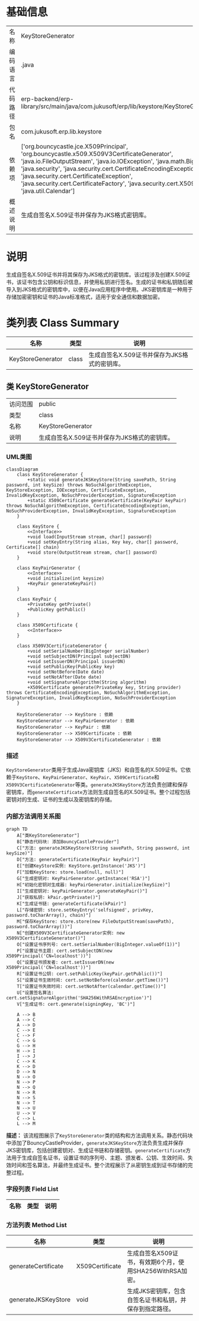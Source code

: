 # 基础信息

|      |      |
|------|------|
| 名称 | KeyStoreGenerator |
| 编码语言 | .java |
| 代码路径 | erp-backend/erp-library/src/main/java/com.jukusoft/erp/lib/keystore/KeyStoreGenerator.java |
| 包名 | com.jukusoft.erp.lib.keystore |
| 依赖项 | ['org.bouncycastle.jce.X509Principal', 'org.bouncycastle.x509.X509V3CertificateGenerator', 'java.io.FileOutputStream', 'java.io.IOException', 'java.math.BigInteger', 'java.security', 'java.security.cert.CertificateEncodingException', 'java.security.cert.CertificateException', 'java.security.cert.CertificateFactory', 'java.security.cert.X509Certificate', 'java.util.Calendar'] |
| 概述说明 | 生成自签名X.509证书并保存为JKS格式密钥库。 |

# 说明

生成自签名X.509证书并将其保存为JKS格式的密钥库。该过程涉及创建X.509证书，该证书包含公钥和标识信息，并使用私钥进行签名。生成的证书和私钥随后被导入到JKS格式的密钥库中，以便在Java应用程序中使用。JKS密钥库是一种用于存储加密密钥和证书的Java标准格式，适用于安全通信和数据加密。

# 类列表 Class Summary

| 名称   | 类型  | 说明 |
|-------|------|-------------|
| KeyStoreGenerator | class | 生成自签名X.509证书并保存为JKS格式的密钥库。 |



## 类 KeyStoreGenerator

|      |      |
|------|------|
| 访问范围 | public |
| 类型 | class |
| 名称 | KeyStoreGenerator |
| 说明 | 生成自签名X.509证书并保存为JKS格式的密钥库。 |


### UML类图

```mermaid
classDiagram
    class KeyStoreGenerator {
        +static void generateJKSKeyStore(String savePath, String password, int keySize) throws NoSuchAlgorithmException, KeyStoreException, IOException, CertificateException, InvalidKeyException, NoSuchProviderException, SignatureException
        +static X509Certificate generateCertificate(KeyPair keyPair) throws NoSuchAlgorithmException, CertificateEncodingException, NoSuchProviderException, InvalidKeyException, SignatureException
    }

    class KeyStore {
        <<Interface>>
        +void load(InputStream stream, char[] password)
        +void setKeyEntry(String alias, Key key, char[] password, Certificate[] chain)
        +void store(OutputStream stream, char[] password)
    }

    class KeyPairGenerator {
        <<Interface>>
        +void initialize(int keysize)
        +KeyPair generateKeyPair()
    }

    class KeyPair {
        +PrivateKey getPrivate()
        +PublicKey getPublic()
    }

    class X509Certificate {
        <<Interface>>
    }

    class X509V3CertificateGenerator {
        +void setSerialNumber(BigInteger serialNumber)
        +void setSubjectDN(Principal subjectDN)
        +void setIssuerDN(Principal issuerDN)
        +void setPublicKey(PublicKey key)
        +void setNotBefore(Date date)
        +void setNotAfter(Date date)
        +void setSignatureAlgorithm(String algorithm)
        +X509Certificate generate(PrivateKey key, String provider) throws CertificateEncodingException, NoSuchAlgorithmException, SignatureException, InvalidKeyException, NoSuchProviderException
    }

    KeyStoreGenerator --> KeyStore : 依赖
    KeyStoreGenerator --> KeyPairGenerator : 依赖
    KeyStoreGenerator --> KeyPair : 依赖
    KeyStoreGenerator --> X509Certificate : 依赖
    KeyStoreGenerator --> X509V3CertificateGenerator : 依赖
```

### 描述
`KeyStoreGenerator`类用于生成Java密钥库（JKS）和自签名的X.509证书。它依赖于`KeyStore`、`KeyPairGenerator`、`KeyPair`、`X509Certificate`和`X509V3CertificateGenerator`等类。`generateJKSKeyStore`方法负责创建和保存密钥库，而`generateCertificate`方法则生成自签名的X.509证书。整个过程包括密钥对的生成、证书的生成以及密钥库的存储。


### 内部方法调用关系图

```mermaid
graph TD
    A["类KeyStoreGenerator"]
    B["静态代码块: 添加BouncyCastleProvider"]
    C["方法: generateJKSKeyStore(String savePath, String password, int keySize)"]
    D["方法: generateCertificate(KeyPair keyPair)"]
    E["创建KeyStore实例: KeyStore.getInstance('JKS')"]
    F["加载KeyStore: store.load(null, null)"]
    G["生成密钥对: KeyPairGenerator.getInstance('RSA')"]
    H["初始化密钥对生成器: keyPairGenerator.initialize(keySize)"]
    I["生成密钥对: keyPairGenerator.generateKeyPair()"]
    J["获取私钥: kPair.getPrivate()"]
    K["生成证书链: generateCertificate(kPair)"]
    L["存储密钥: store.setKeyEntry('selfsigned', privKey, password.toCharArray(), chain)"]
    M["保存KeyStore: store.store(new FileOutputStream(savePath), password.toCharArray())"]
    N["创建X509V3CertificateGenerator实例: new X509V3CertificateGenerator()"]
    O["设置证书序列号: cert.setSerialNumber(BigInteger.valueOf(1))"]
    P["设置证书主题: cert.setSubjectDN(new X509Principal('CN=localhost'))"]
    Q["设置证书颁发者: cert.setIssuerDN(new X509Principal('CN=localhost'))"]
    R["设置证书公钥: cert.setPublicKey(keyPair.getPublic())"]
    S["设置证书生效时间: cert.setNotBefore(calendar.getTime())"]
    T["设置证书失效时间: cert.setNotAfter(calendar.getTime())"]
    U["设置签名算法: cert.setSignatureAlgorithm('SHA256WithRSAEncryption')"]
    V["生成证书: cert.generate(signingKey, 'BC')"]

    A --> B
    A --> C
    A --> D
    C --> E
    C --> F
    C --> G
    G --> H
    H --> I
    I --> J
    C --> K
    K --> D
    D --> N
    N --> O
    N --> P
    N --> Q
    N --> R
    N --> S
    N --> T
    N --> U
    U --> V
    C --> L
    L --> M
```

**描述：**
该流程图展示了`KeyStoreGenerator`类的结构和方法调用关系。静态代码块中添加了BouncyCastleProvider，`generateJKSKeyStore`方法负责生成并保存JKS密钥库，包括创建密钥对、生成证书链和存储密钥。`generateCertificate`方法用于生成自签名证书，设置证书的序列号、主题、颁发者、公钥、生效时间、失效时间和签名算法，并最终生成证书。整个流程展示了从密钥生成到证书存储的完整过程。

### 字段列表 Field List

| 名称  | 类型  | 说明 |
|-------|-------|------|

### 方法列表 Method List

| 名称  | 类型  | 说明 |
|-------|-------|------|
| generateCertificate | X509Certificate | 生成自签名X509证书，有效期6个月，使用SHA256WithRSA加密。 |
| generateJKSKeyStore | void | 生成JKS密钥库，包含自签名证书和私钥，并保存到指定路径。 |




